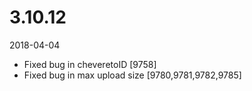 # 3.10.12

2018-04-04

- Fixed bug in cheveretoID [9758]
- Fixed bug in max upload size [9780,9781,9782,9785]
